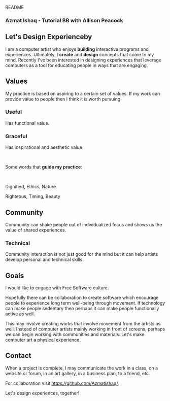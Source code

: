 README

### Azmat Ishaq - Tutorial BB with Allison Peacock

## Let's Design Experienceby 

I am a computer artist who enjoys **building** interactive programs and experiences. Ultimately, I **create** and **design** concepts that come to my mind. Recently I've been interested in designing experiences that leverage computers as a tool for educating people in ways that are engaging.

## Values 

My practice is based on aspiring to a certain set of values. If my work can provide value to people then I think it is worth pursuing.

### Useful

Has functional value.  

### Graceful

Has inspirational and aesthetic value 

</br>

Some words that **guide my practice**:

</br>

Dignified,    Ethics,    Nature

Righteous,    Timing,    Beauty

## Community

Community can shake people out of individualized focus and shows us the value of shared experiences.

### Technical

Community interaction is not just good for the mind but it can help artists develop personal and technical skills.

## Goals

I would like to engage with Free Software culture.  

Hopefully there can be collaboration to create software which encourage people to experience long term well-being through movement. If technology can make people sedentary then perhaps it can make people functionally active as well.

This may involve creating works that involve movement from the artists as well. Instead of computer artists mainly working in front of screens, perhaps we can begin working with communities and materials. Let's make computer art a physical experience.

## Contact

When a project is complete, I may communicate the work in a class, on a website or forum, in an art gallery, in a business plan, to a friend, etc.

For collaboration visit https://github.com/AzmatIshaq/.

Let's design experiences, together! 



